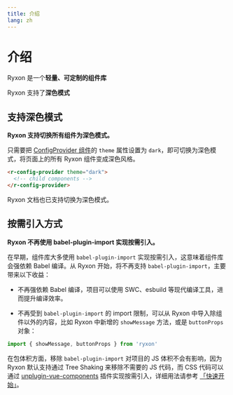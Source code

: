 ```yaml
---
title: 介绍
lang: zh
---
```


# 介绍

Ryxon 是一个**轻量、可定制的组件库**

Ryxon 支持了**深色模式**

## 支持深色模式

**Ryxon 支持切换所有组件为深色模式。**

只需要把 [ConfigProvider 组件](/zh/component/config-provider.html)的 `theme` 属性设置为 `dark`，即可切换为深色模式，将页面上的所有 Ryxon 组件变成深色风格。

```html
<r-config-provider theme="dark">
  <!-- child components -->
</r-config-provider>
```

Ryxon 文档也已支持切换为深色模式。

## 按需引入方式

**Ryxon 不再使用 babel-plugin-import 实现按需引入。**

在早期，组件库大多使用 `babel-plugin-import` 实现按需引入，这意味着组件库会强依赖 Babel 编译。从 Ryxon 开始，将不再支持 `babel-plugin-import`，主要带来以下收益：

- 不再强依赖 Babel 编译，项目可以使用 SWC、esbuild 等现代编译工具，进而提升编译效率。

- 不再受到 `babel-plugin-import` 的 import 限制，可以从 Ryxon 中导入除组件以外的内容，比如 Ryxon 中新增的 `showMessage` 方法，或是 `buttonProps` 对象：

```ts
import { showMessage, buttonProps } from 'ryxon'
```

在包体积方面，移除 `babel-plugin-import` 对项目的 JS 体积不会有影响，因为 Ryxon 默认支持通过 Tree Shaking 来移除不需要的 JS 代码，而 CSS 代码可以通过 [unplugin-vue-components](https://github.com/unplugin/unplugin-vue-components) 插件实现按需引入，详细用法请参考 [「快速开始」](/zh/guide/quickstart.html#按需引入)。
